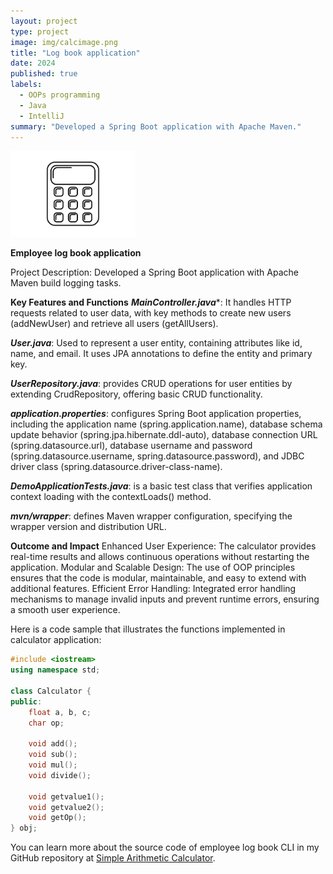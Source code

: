 ```yaml
---
layout: project
type: project
image: img/calcimage.png
title: "Log book application"
date: 2024
published: true
labels:
  - OOPs programming
  - Java
  - IntelliJ
summary: "Developed a Spring Boot application with Apache Maven."
---
```


<div class="text-center p-4">
  <img width="200px" src="../img/bandwcalc.png" class="img-thumbnail" >
</div>

**Employee log book application**

Project Description:
Developed a Spring Boot application with Apache Maven build logging tasks.

**Key Features and Functions**
***MainController.java****: It handles HTTP requests related to user data, with key methods to create new users (addNewUser) and retrieve all users (getAllUsers).

***User.java***: Used to represent a user entity, containing attributes like id, name, and email. It uses JPA annotations to define the entity and primary key.

***UserRepository.java***: provides CRUD operations for user entities by extending CrudRepository, offering basic CRUD functionality.

***application.properties***: configures Spring Boot application properties, including the application name (spring.application.name), database schema update behavior (spring.jpa.hibernate.ddl-auto), database connection URL (spring.datasource.url), database username and password (spring.datasource.username, spring.datasource.password), and JDBC driver class (spring.datasource.driver-class-name).

***DemoApplicationTests.java***: is a basic test class that verifies application context loading with the contextLoads() method.

***mvn/wrapper***: defines Maven wrapper configuration, specifying the wrapper version and distribution URL.

**Outcome and Impact**
Enhanced User Experience: The calculator provides real-time results and allows continuous operations without restarting the application.
Modular and Scalable Design: The use of OOP principles ensures that the code is modular, maintainable, and easy to extend with additional features.
Efficient Error Handling: Integrated error handling mechanisms to manage invalid inputs and prevent runtime errors, ensuring a smooth user experience.

Here is a code sample that illustrates the functions implemented in calculator application:

```cpp
#include <iostream>
using namespace std;

class Calculator {
public:
    float a, b, c;
    char op;

    void add();
    void sub();
    void mul();
    void divide();

    void getvalue1();
    void getvalue2();
    void getOp();
} obj;
```

You can learn more about the source code of employee log book CLI in my GitHub repository at [Simple Arithmetic Calculator](https://github.com/vmantrip762000/arithematic-calculator).
